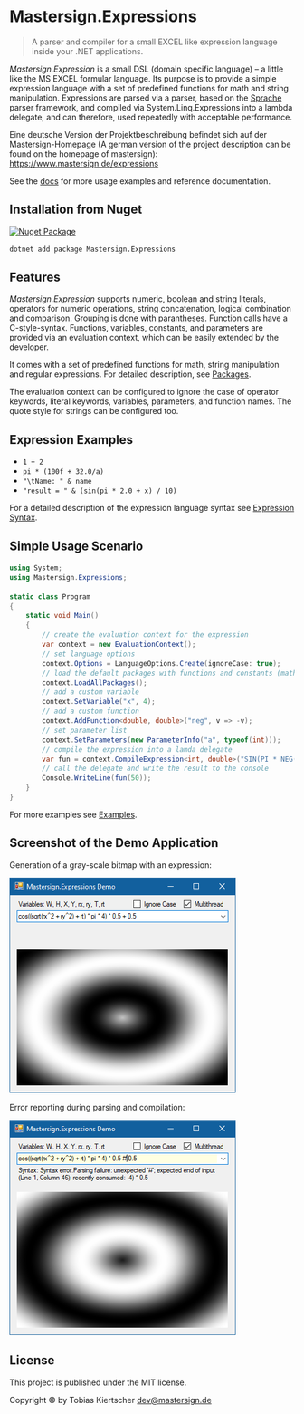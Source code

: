 # Mastersign.Expressions

> A parser and compiler for a small EXCEL like expression language inside your .NET applications.

_Mastersign.Expression_ is a small DSL (domain specific language) – a little like the MS EXCEL formular language.
Its purpose is to provide a simple expression language
with a set of predefined functions for math and string manipulation.
Expressions are parsed via a parser, based on the [Sprache](https://github.com/sprache) parser framework,
and compiled via System.Linq.Expressions into a lambda delegate, and can therefore,
used repeatedly with acceptable performance.

Eine deutsche Version der Projektbeschreibung befindet sich auf der Mastersign-Homepage
(A german version of the project description can be found on the homepage of mastersign):
<https://www.mastersign.de/expressions>

See the [docs](docs/README.md) for more usage examples and reference documentation.

## Installation from Nuget

[![Nuget Package](https://img.shields.io/nuget/v/Mastersign.Expressions.svg?style=flat)](https://www.nuget.org/packages/Mastersign.Expressions/)

```sh
dotnet add package Mastersign.Expressions
```

## Features

_Mastersign.Expression_ supports numeric, boolean and string literals,
operators for numeric operations, string concatenation, logical combination and comparison.
Grouping is done with parantheses. Function calls have a C-style-syntax.
Functions, variables, constants, and parameters are provided via an evaluation context,
which can be easily extended by the developer.

It comes with a set of predefined functions for math, string manipulation and regular expressions.
For detailed description, see [Packages](docs/Packages.md).

The evaluation context can be configured to ignore the case of operator keywords,
literal keywords, variables, parameters, and function names.
The quote style for strings can be configured too.

## Expression Examples

* `1 + 2`
* `pi * (100f + 32.0/a)`
* `"\tName: " & name`
* `"result = " & (sin(pi * 2.0 + x) / 10)`

For a detailed description of the expression language syntax see [Expression Syntax](docs/Expression%20Syntax.md).

## Simple Usage Scenario

```csharp
using System;
using Mastersign.Expressions;

static class Program
{
    static void Main()
    {
        // create the evaluation context for the expression
        var context = new EvaluationContext();
        // set language options
        context.Options = LanguageOptions.Create(ignoreCase: true);
        // load the default packages with functions and constants (math, string, ...)
        context.LoadAllPackages();
        // add a custom variable
        context.SetVariable("x", 4);
        // add a custom function
        context.AddFunction<double, double>("neg", v => -v);
        // set parameter list
        context.SetParameters(new ParameterInfo("a", typeof(int)));
        // compile the expression into a lamda delegate
        var fun = context.CompileExpression<int, double>("SIN(PI * NEG(10 + x)) + a");
        // call the delegate and write the result to the console
        Console.WriteLine(fun(50));
    }
}
```

For more examples see [Examples](docs/Example.md).

## Screenshot of the Demo Application

Generation of a gray-scale bitmap with an expression:

![Mastersign.Expressions Demo Screenshot](docs/demo-screenshot.png)

Error reporting during parsing and compilation:

![Mastersign.Expressions Error Demo Screenshot](docs/demo-screenshot-error.png)

## License

This project is published under the MIT license.

Copyright &copy; by Tobias Kiertscher <dev@mastersign.de>
